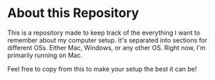 # About this Repository

This is a repository made to keep track of the everything I want to remember
about my computer setup. It's separated into sections for different OSs.
Either Mac, Windows, or any other OS. Right now, I'm primarily running on Mac.

Feel free to copy from this to make your setup the best it can be!
